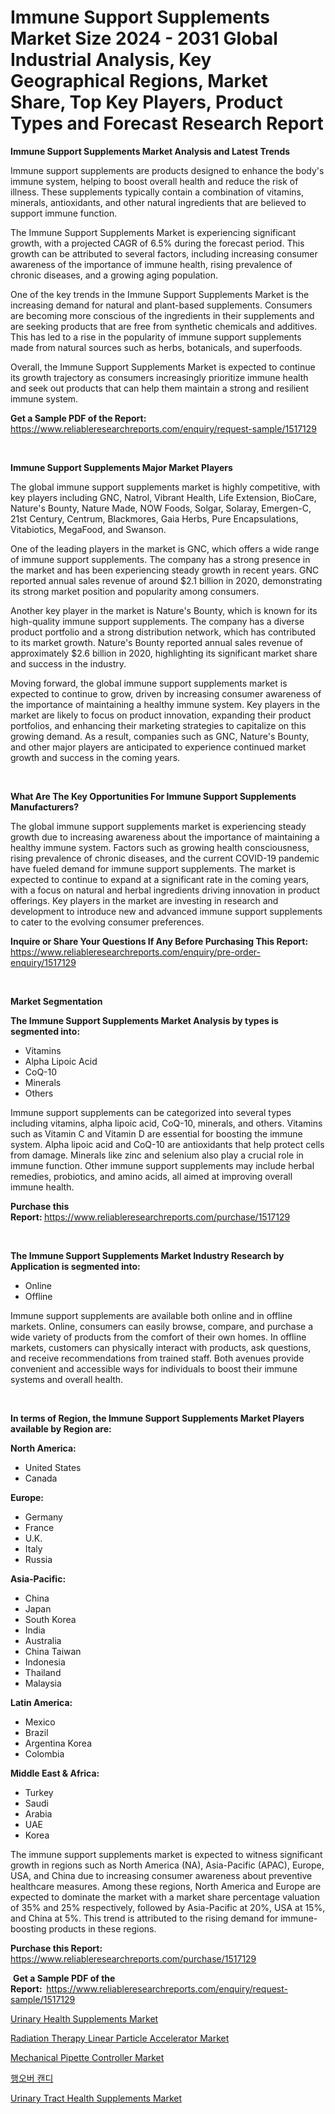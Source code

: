 <p><h1>Immune Support Supplements Market Size 2024 - 2031 Global Industrial Analysis, Key Geographical Regions, Market Share, Top Key Players, Product Types and Forecast Research Report</h1></p><p><strong>Immune Support Supplements Market Analysis and Latest Trends</strong></p>
<p><p>Immune support supplements are products designed to enhance the body's immune system, helping to boost overall health and reduce the risk of illness. These supplements typically contain a combination of vitamins, minerals, antioxidants, and other natural ingredients that are believed to support immune function.</p><p>The Immune Support Supplements Market is experiencing significant growth, with a projected CAGR of 6.5% during the forecast period. This growth can be attributed to several factors, including increasing consumer awareness of the importance of immune health, rising prevalence of chronic diseases, and a growing aging population.</p><p>One of the key trends in the Immune Support Supplements Market is the increasing demand for natural and plant-based supplements. Consumers are becoming more conscious of the ingredients in their supplements and are seeking products that are free from synthetic chemicals and additives. This has led to a rise in the popularity of immune support supplements made from natural sources such as herbs, botanicals, and superfoods.</p><p>Overall, the Immune Support Supplements Market is expected to continue its growth trajectory as consumers increasingly prioritize immune health and seek out products that can help them maintain a strong and resilient immune system.</p></p>
<p><strong>Get a Sample PDF of the Report:&nbsp;</strong> <a href="https://www.reliableresearchreports.com/enquiry/request-sample/1517129">https://www.reliableresearchreports.com/enquiry/request-sample/1517129</a></p>
<p>&nbsp;</p>
<p><strong>Immune Support Supplements Major Market Players</strong></p>
<p><p>The global immune support supplements market is highly competitive, with key players including GNC, Natrol, Vibrant Health, Life Extension, BioCare, Nature's Bounty, Nature Made, NOW Foods, Solgar, Solaray, Emergen-C, 21st Century, Centrum, Blackmores, Gaia Herbs, Pure Encapsulations, Vitabiotics, MegaFood, and Swanson.</p><p>One of the leading players in the market is GNC, which offers a wide range of immune support supplements. The company has a strong presence in the market and has been experiencing steady growth in recent years. GNC reported annual sales revenue of around $2.1 billion in 2020, demonstrating its strong market position and popularity among consumers.</p><p>Another key player in the market is Nature's Bounty, which is known for its high-quality immune support supplements. The company has a diverse product portfolio and a strong distribution network, which has contributed to its market growth. Nature's Bounty reported annual sales revenue of approximately $2.6 billion in 2020, highlighting its significant market share and success in the industry.</p><p>Moving forward, the global immune support supplements market is expected to continue to grow, driven by increasing consumer awareness of the importance of maintaining a healthy immune system. Key players in the market are likely to focus on product innovation, expanding their product portfolios, and enhancing their marketing strategies to capitalize on this growing demand. As a result, companies such as GNC, Nature's Bounty, and other major players are anticipated to experience continued market growth and success in the coming years.</p></p>
<p>&nbsp;</p>
<p><strong>What Are The Key Opportunities For Immune Support Supplements Manufacturers?</strong></p>
<p><p>The global immune support supplements market is experiencing steady growth due to increasing awareness about the importance of maintaining a healthy immune system. Factors such as growing health consciousness, rising prevalence of chronic diseases, and the current COVID-19 pandemic have fueled demand for immune support supplements. The market is expected to continue to expand at a significant rate in the coming years, with a focus on natural and herbal ingredients driving innovation in product offerings. Key players in the market are investing in research and development to introduce new and advanced immune support supplements to cater to the evolving consumer preferences.</p></p>
<p><strong>Inquire or Share Your Questions If Any Before Purchasing This Report:</strong> <a href="https://www.reliableresearchreports.com/enquiry/pre-order-enquiry/1517129">https://www.reliableresearchreports.com/enquiry/pre-order-enquiry/1517129</a></p>
<p>&nbsp;</p>
<p><strong>Market Segmentation</strong></p>
<p><strong>The Immune Support Supplements Market Analysis by types is segmented into:</strong></p>
<p><ul><li>Vitamins</li><li>Alpha Lipoic Acid</li><li>CoQ-10</li><li>Minerals</li><li>Others</li></ul></p>
<p><p>Immune support supplements can be categorized into several types including vitamins, alpha lipoic acid, CoQ-10, minerals, and others. Vitamins such as Vitamin C and Vitamin D are essential for boosting the immune system. Alpha lipoic acid and CoQ-10 are antioxidants that help protect cells from damage. Minerals like zinc and selenium also play a crucial role in immune function. Other immune support supplements may include herbal remedies, probiotics, and amino acids, all aimed at improving overall immune health.</p></p>
<p><strong>Purchase this Report:&nbsp;</strong><a href="https://www.reliableresearchreports.com/purchase/1517129">https://www.reliableresearchreports.com/purchase/1517129</a></p>
<p>&nbsp;</p>
<p><strong>The Immune Support Supplements Market Industry Research by Application is segmented into:</strong></p>
<p><ul><li>Online</li><li>Offline</li></ul></p>
<p><p>Immune support supplements are available both online and in offline markets. Online, consumers can easily browse, compare, and purchase a wide variety of products from the comfort of their own homes. In offline markets, customers can physically interact with products, ask questions, and receive recommendations from trained staff. Both avenues provide convenient and accessible ways for individuals to boost their immune systems and overall health.</p></p>
<p>&nbsp;</p>
<p><strong>In terms of Region, the Immune Support Supplements Market Players available by Region are:</strong></p>
<p>
    <p> <strong> North America: </strong>
        <ul>
            <li>United States</li>
            <li>Canada</li>
        </ul>
        </p> 
    <p> <strong> Europe: </strong>
        <ul>
            <li>Germany</li>
            <li>France</li>
            <li>U.K.</li>
            <li>Italy</li>
            <li>Russia</li>
        </ul>
        </p> 
    <p> <strong> Asia-Pacific: </strong>
        <ul>
            <li>China</li>
            <li>Japan</li>
            <li>South Korea</li>
            <li>India</li>
            <li>Australia</li>
            <li>China Taiwan</li>
            <li>Indonesia</li>
            <li>Thailand</li>
            <li>Malaysia</li>
        </ul>
        </p> 
    <p> <strong> Latin America: </strong>
        <ul>
            <li>Mexico</li>
            <li>Brazil</li>
            <li>Argentina Korea</li>
            <li>Colombia</li>
        </ul>
        </p> 
    <p> <strong> Middle East & Africa: </strong>
        <ul>
            <li>Turkey</li>
            <li>Saudi</li>
            <li>Arabia</li>
            <li>UAE</li>
            <li>Korea</li>
        </ul>
    </p>
    </p>
<p><p>The immune support supplements market is expected to witness significant growth in regions such as North America (NA), Asia-Pacific (APAC), Europe, USA, and China due to increasing consumer awareness about preventive healthcare measures. Among these regions, North America and Europe are expected to dominate the market with a market share percentage valuation of 35% and 25% respectively, followed by Asia-Pacific at 20%, USA at 15%, and China at 5%. This trend is attributed to the rising demand for immune-boosting products in these regions.</p></p>
<p><strong>Purchase this Report: </strong><a href="https://www.reliableresearchreports.com/purchase/1517129">https://www.reliableresearchreports.com/purchase/1517129</a></p>
<p>&nbsp;<strong>Get a Sample PDF of the Report:&nbsp;&nbsp;</strong><a href="https://www.reliableresearchreports.com/enquiry/request-sample/1517129">https://www.reliableresearchreports.com/enquiry/request-sample/1517129</a></p>
<p><strong></strong></p>
<p><p><a href="https://github.com/fiixsa/Market-Research-Report-List-1/blob/main/urinary-health-supplements-market.md">Urinary Health Supplements Market</a></p><p><a href="https://issuu.com/reportprime-2/docs/radiation-therapy-linear-particle-accelerator-mark">Radiation Therapy Linear Particle Accelerator Market</a></p><p><a href="https://issuu.com/reportprime-2/docs/mechanical-pipette-controller-market-size-2030.ppt">Mechanical Pipette Controller Market</a></p><p><a href="https://github.com/khytkeqagplkzqvh/Market-Research-Report-List-1/blob/main/31188755108.md">행오버 캔디</a></p><p><a href="https://github.com/cecuraprangm/Market-Research-Report-List-1/blob/main/urinary-tract-health-supplements-market.md">Urinary Tract Health Supplements Market</a></p></p>
